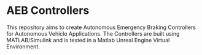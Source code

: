 # AEB Controllers
 
This repository aims to create Autonomous Emergency Braking Controllers for Autonomous Vehicle Applications. The Controllers are built using MATLAB/Simulink and is tested in a Matlab Unreal Engine Virtual Environment.
